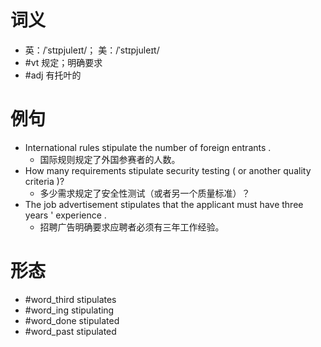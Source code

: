 # 词义
- 英：/ˈstɪpjuleɪt/； 美：/ˈstɪpjuleɪt/
- #vt 规定；明确要求
- #adj 有托叶的
# 例句
- International rules stipulate the number of foreign entrants .
	- 国际规则规定了外国参赛者的人数。
- How many requirements stipulate security testing ( or another quality criteria )?
	- 多少需求规定了安全性测试（或者另一个质量标准）？
- The job advertisement stipulates that the applicant must have three years ' experience .
	- 招聘广告明确要求应聘者必须有三年工作经验。
# 形态
- #word_third stipulates
- #word_ing stipulating
- #word_done stipulated
- #word_past stipulated
